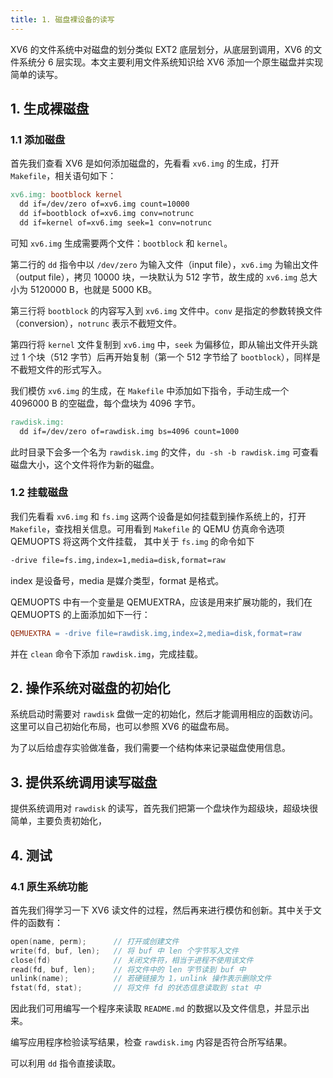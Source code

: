 ```yaml
---
title: 1. 磁盘裸设备的读写
---
```


XV6 的文件系统中对磁盘的划分类似 EXT2 底层划分，从底层到调用，XV6 的文件系统分 6 层实现。本文主要利用文件系统知识给 XV6 添加一个原生磁盘并实现简单的读写。

## 1. 生成裸磁盘

### 1.1 添加磁盘

首先我们查看 XV6 是如何添加磁盘的，先看看 `xv6.img` 的生成，打开 `Makefile`，相关语句如下：

```makefile
xv6.img: bootblock kernel
  dd if=/dev/zero of=xv6.img count=10000
  dd if=bootblock of=xv6.img conv=notrunc
  dd if=kernel of=xv6.img seek=1 conv=notrunc
```

可知 `xv6.img` 生成需要两个文件：`bootblock` 和 `kernel`。

第二行的 `dd` 指令中以 `/dev/zero` 为输入文件（input file），`xv6.img` 为输出文件（output file），拷贝 10000 块，一块默认为 512 字节，故生成的 `xv6.img` 总大小为 5120000 B，也就是 5000 KB。

第三行将 `bootblock` 的内容写入到 `xv6.img` 文件中。`conv` 是指定的参数转换文件（conversion），`notrunc` 表示不截短文件。

第四行将 `kernel` 文件复制到 `xv6.img` 中，`seek` 为偏移位，即从输出文件开头跳过 1 个块（512 字节）后再开始复制（第一个 512 字节给了 `bootblock`），同样是不截短文件的形式写入。

我们模仿 `xv6.img` 的生成，在 `Makefile` 中添加如下指令，手动生成一个 4096000 B 的空磁盘，每个盘块为 4096 字节。

```makefile
rawdisk.img:
  dd if=/dev/zero of=rawdisk.img bs=4096 count=1000
```

此时目录下会多一个名为 `rawdisk.img` 的文件，`du -sh -b rawdisk.img` 可查看磁盘大小，这个文件将作为新的磁盘。

### 1.2 挂载磁盘

我们先看看 `xv6.img` 和 `fs.img` 这两个设备是如何挂载到操作系统上的，打开 `Makefile`，查找相关信息。可用看到 `Makefile` 的 QEMU 仿真命令选项 QEMUOPTS 将这两个文件挂载， 其中关于 `fs.img` 的命令如下

```bash
-drive file=fs.img,index=1,media=disk,format=raw
```

index 是设备号，media 是媒介类型，format 是格式。

QEMUOPTS 中有一个变量是 QEMUEXTRA，应该是用来扩展功能的，我们在 QEMUOPTS 的上面添加如下一行：

```makefile
QEMUEXTRA = -drive file=rawdisk.img,index=2,media=disk,format=raw
```

并在 `clean` 命令下添加 `rawdisk.img`，完成挂载。

## 2. 操作系统对磁盘的初始化

系统启动时需要对 `rawdisk` 盘做一定的初始化，然后才能调用相应的函数访问。这里可以自己初始化布局，也可以参照 XV6 的磁盘布局。

为了以后给虚存实验做准备，我们需要一个结构体来记录磁盘使用信息。

## 3. 提供系统调用读写磁盘

提供系统调用对 `rawdisk` 的读写，首先我们把第一个盘块作为超级块，超级块很简单，主要负责初始化，

## 4. 测试

### 4.1 原生系统功能

首先我们得学习一下 XV6 读文件的过程，然后再来进行模仿和创新。其中关于文件的函数有：

```c
open(name, perm);      // 打开或创建文件
write(fd, buf, len);   // 将 buf 中 len 个字节写入文件
close(fd)              // 关闭文件符，相当于进程不使用该文件
read(fd, buf, len);    // 将文件中的 len 字节读到 buf 中
unlink(name);          // 若硬链接为 1，unlink 操作表示删除文件
fstat(fd, stat);       // 将文件 fd 的状态信息读取到 stat 中
```

因此我们可用编写一个程序来读取 `README.md` 的数据以及文件信息，并显示出来。



编写应用程序检验读写结果，检查 `rawdisk.img` 内容是否符合所写结果。

可以利用 `dd` 指令直接读取。